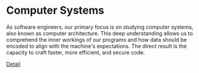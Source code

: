 # Computer Systems

As software engineers, our primary focus is on studying computer systems, also known as computer architecture. This deep understanding allows us to comprehend the inner workings of our programs and how data should be encoded to align with the machine's expectations. The direct result is the capacity to craft faster, more efficient, and secure code. 

[Detail](https://eduitfree.com/Y6DR)